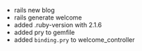 - rails new blog
- rails generate welcome
- added .ruby-version with 2.1.6
- added pry to gemfile
- added `binding.pry` to welcome_controller



